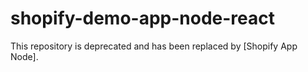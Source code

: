 # shopify-demo-app-node-react

This repository is deprecated and has been replaced by [Shopify App Node].